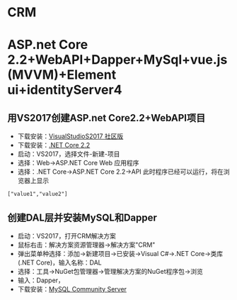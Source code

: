 # CRM
ASP.net Core 2.2+WebAPI+Dapper+MySql+vue.js(MVVM)+Element ui+identityServer4
============================================================================
用VS2017创建ASP.net Core2.2+WebAPI项目
-------------------------------------
* 下载安装：[VisualStudioS2017 社区版](https://visualstudio.microsoft.com/zh-hans/downloads/)
* 下载安装：[.NET Core 2.2](https://dotnet.microsoft.com/download)
* 启动：VS2017，选择文件-新建-项目
* 选择：Web->ASP.NET Core Web 应用程序
* 选择：.NET Core->ASP.NET Core 2.2->API
此时程序已经可以运行，将在浏览器上显示
```
["value1","value2"]
```
创建DAL层并安装MySQL和Dapper
---------------------------
* 启动：VS2017，打开CRM解决方案
* 鼠标右击：解决方案资源管理器->解决方案"CRM"
* 弹出菜单种选择：添加->新建项目->已安装->Visual C#->.NET Core->类库(.NET Core)，输入名称：DAL
* 选择：工具->NuGet包管理器->管理解决方案的NuGet程序包->浏览
* 输入：Dapper，
* 下载安装：[MySQL Community Server](https://dev.mysql.com/downloads/)

